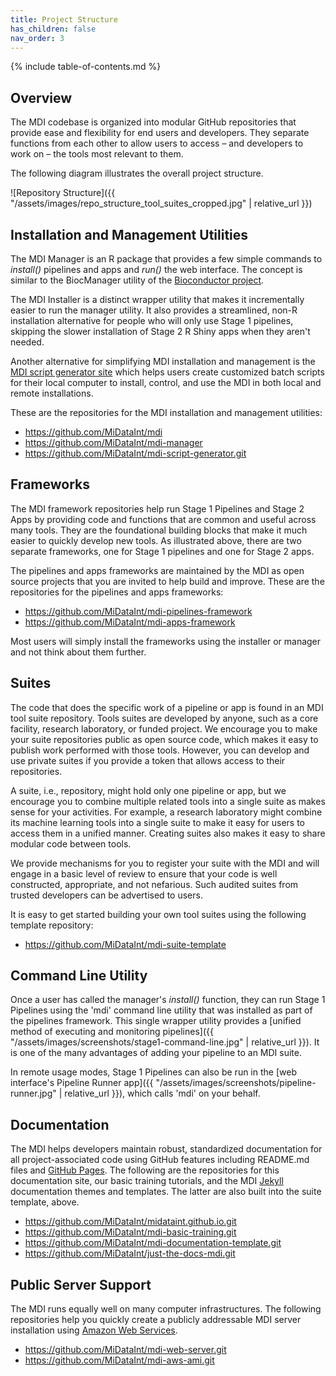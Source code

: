 ```yaml
---
title: Project Structure
has_children: false
nav_order: 3
---
```


{% include table-of-contents.md %}

## Overview

The MDI codebase is organized into modular GitHub repositories
that provide ease and flexibility for end users and developers.
They separate functions from each other to allow users to access 
&ndash; and developers to work on &ndash; 
the tools most relevant to them.

The following diagram illustrates the overall project structure.

![Repository Structure]({{ "/assets/images/repo_structure_tool_suites_cropped.jpg" | relative_url }})

## Installation and Management Utilities

The MDI Manager is an R package that provides a few simple commands to 
_install()_ pipelines and apps and _run()_ the web interface. 
The concept is similar to the BiocManager utility of the 
[Bioconductor project](https://www.bioconductor.org/). 

The MDI Installer is a distinct wrapper utility that makes it
incrementally easier to run the manager utility. It also provides
a streamlined, non-R installation alternative for people who will only 
use Stage 1 pipelines, skipping the slower installation of Stage 2 
R Shiny apps when they aren't needed. 

Another alternative for simplifying MDI installation and management is the 
[MDI script generator site](https://wilsonte-umich.shinyapps.io/mdi-script-generator)
which helps users create customized batch scripts for their local computer 
to install, control, and use the MDI in both local and remote installations.

These are the repositories for the MDI installation and management utilities:  

- <https://github.com/MiDataInt/mdi>
- <https://github.com/MiDataInt/mdi-manager>
- <https://github.com/MiDataInt/mdi-script-generator.git>

## Frameworks

The MDI framework repositories help run Stage 1 Pipelines and Stage 2 Apps by 
providing code and functions that are common and useful across many tools. 
They are the foundational building blocks that make it much easier to quickly 
develop new tools. As illustrated above, there are two separate frameworks, 
one for Stage 1 pipelines and one for Stage 2 apps. 

The pipelines and apps frameworks are maintained by the MDI as open source
projects that you are invited to help build and improve. These are the
repositories for the pipelines and apps frameworks:

- <https://github.com/MiDataInt/mdi-pipelines-framework>
- <https://github.com/MiDataInt/mdi-apps-framework>

Most users will simply install the frameworks using the installer or manager and not 
think about them further.

## Suites

The code that does the specific work of a pipeline or app is found in an 
MDI tool suite repository. Tools suites are developed by anyone, such as a core 
facility, research laboratory, or funded project. We encourage you to make your 
suite repositories public as open source code, which makes it easy to publish
work performed with those tools. However, you can develop and use private 
suites if you provide a token that allows access to their repositories. 

A suite, i.e., repository, might hold only one pipeline or app,
but we encourage you to combine multiple related tools into a single suite
as makes sense for your activities. For example, a research laboratory
might combine its machine learning tools into a single suite
to make it easy for users to access them in a unified manner.
Creating suites also makes it easy to share modular code between tools. 

We provide mechanisms for you 
to register your suite with the MDI and will engage in a basic level
of review to ensure that your code is well constructed, appropriate, and
not nefarious. Such audited suites from trusted developers can be advertised to users.

It is easy to get started building your own tool
suites using the following template repository:

- <https://github.com/MiDataInt/mdi-suite-template>

## Command Line Utility

Once a user has called the manager's _install()_ function,
they can run Stage 1 Pipelines using the 'mdi' command line utility
that was installed as part of the pipelines framework.
This single wrapper utility provides a 
[unified method of executing and monitoring pipelines]({{ "/assets/images/screenshots/stage1-command-line.jpg" | relative_url }}). 
It is one of the many advantages of adding your pipeline to an MDI suite.

In remote usage modes, Stage 1 Pipelines can also be run in the 
[web interface's Pipeline Runner app]({{ "/assets/images/screenshots/pipeline-runner.jpg" | relative_url }}),
which calls 'mdi' on your behalf. 

## Documentation

The MDI helps developers maintain robust, standardized documentation for all 
project-associated code using GitHub features including README.md files and 
[GitHub Pages](https://pages.github.com/).
The following are the repositories for this documentation site,
our basic training tutorials, and the MDI 
[Jekyll](https://jekyllrb.com/)
documentation themes and templates. 
The latter are also built into the suite template, above.

- <https://github.com/MiDataInt/midataint.github.io.git>
- <https://github.com/MiDataInt/mdi-basic-training.git>
- <https://github.com/MiDataInt/mdi-documentation-template.git>
- <https://github.com/MiDataInt/just-the-docs-mdi.git>

## Public Server Support

The MDI runs equally well on many computer infrastructures.
The following repositories help you quickly create a publicly addressable 
MDI server installation using 
[Amazon Web Services](https://aws.amazon.com/). 

- <https://github.com/MiDataInt/mdi-web-server.git>
- <https://github.com/MiDataInt/mdi-aws-ami.git>

